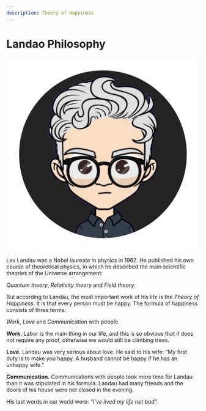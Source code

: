 ```yaml
---
description: Theory of Happiness
---
```


# Landao Philosophy

<img src=".gitbook/assets/image (1).png" alt="" data-size="original">

Lev Landau was a Nobel laureate in physics in 1962. He published his own course of theoretical physics, in which he described the main scientific theories of the Universe arrangement:

_Quantum theory_, _Relativity theory_ and _Field theory_.

But according to Landau, the most important work of his life is the _Theory of Happiness_. It is that every person must be happy. The formula of happiness consists of three terms:

_Work_, _Love_ and _Communication_ with people.

**Work.** Labor is the main thing in our life, and this is so obvious that it does not require any proof, otherwise we would still be climbing trees.

**Love.** Landau was very serious about love. He said to his wife: “My first duty is to make you happy. A husband cannot be happy if he has an unhappy wife.”

**Communication.** Communications with people took more time for Landau than it was stipulated in his formula. Landau had many friends and the doors of his house were not closed in the evening.&#x20;

His last words in our world were: _"I’ve lived my life not bad"._&#x20;
